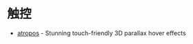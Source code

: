 # 触控

- [atropos](https://github.com/nolimits4web/atropos) - Stunning touch-friendly 3D parallax hover effects
